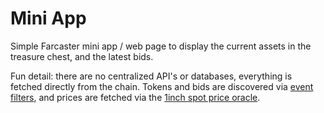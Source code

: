 # Mini App

Simple Farcaster mini app / web page to display the current assets in the treasure chest, and the latest bids.

Fun detail: there are no centralized API's or databases, everything is fetched directly from the chain. Tokens and bids are discovered via [event filters](./src/hooks/useEvents.ts), and prices are fetched via the [1inch spot price oracle](./src/hooks/useTokenPrice.ts).
